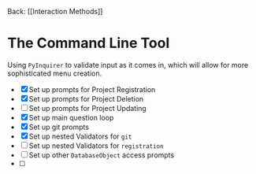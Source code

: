 Back: [[Interaction Methods]]

# The Command Line Tool
Using `PyInquirer` to validate input as it comes in, which will allow for more sophisticated menu creation.

- [x] Set up prompts for Project Registration
- [x] Set up prompts for Project Deletion
- [ ] Set up prompts for Project Updating
- [x] Set up main question loop
- [x] Set up git prompts
- [x] Set up nested Validators for `git` 
- [ ] Set up nested Validators for `registration`
- [ ] Set up other `DatabaseObject` access prompts
- [ ] 

